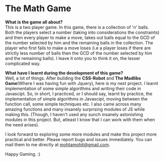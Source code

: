 # The Math Game
<b>What is the game all about?</b></br>
This is a two player game. In this game, there is a collection of 'n' balls. Both the players select a number (taking into considerations the constraints) and then every player to make a move, takes out balls equal to the GCD of the number selected by him and the remaining balls in the collection. The player who first fails to make a move loses (i.e a player loses if there are strictly less number of balls then the GCD of the number selected by him and the remaining balls). I leave it onto you to think it on, the lesser complicated way.<br>

<b>What have I learnt during the development of this game?</b></br>
Well, a lot of things. After building the <b>CSS-Robot</b> and <b>The Madlibs Game</b>(Where I was having fun with Jquery), here is my next project. I learnt implementation of some simple algorithms and writing their code in Javascipt. So, in short, I practiced, or I should say, learnt by practice, the implementation of simple algorithms in Javascipt, moving between the function call, some simple techniques etc. I also came across many amazing functions and many insanely surprising modules of JS while making this. (Though, I haven't used any sunch insanely astonishing modules in this project. But, atleast I know that I can work with them when the need arises). 

I look forward to exploring some more modules and make this project more practical and better. Please report bugs and issues immediately. You can mail them to me directly at mohtamohit@gmail.com.

Happy Gaming. :) 
